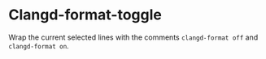 # Clangd-format-toggle

Wrap the current selected lines with the comments `clangd-format off` and `clangd-format on`.